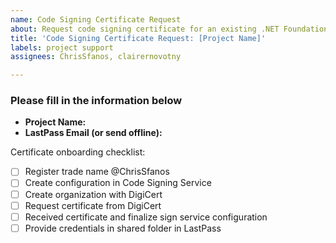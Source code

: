 ```yaml
---
name: Code Signing Certificate Request
about: Request code signing certificate for an existing .NET Foundation project
title: 'Code Signing Certificate Request: [Project Name]'
labels: project support
assignees: ChrisSfanos, clairernovotny

---
```


<!--
Please fill in the information below to request a code signing certificate for your existing .NET Foundation project.

You will need a LastPass account for receiving the credentials. If you'd prefer to provide the email address via email, please email project-support@dotnetfoundation.org with it.

You can ping on the project leader Slack channel for status, but
this is the primary way to request support to allow for tracking
and involving the project support team.

-->

### Please fill in the information below

- **Project Name:**
- **LastPass Email (or send offline):**

Certificate onboarding checklist:

- [ ] Register trade name @ChrisSfanos
- [ ] Create configuration in Code Signing Service
- [ ] Create organization with DigiCert
- [ ] Request certificate from DigiCert
- [ ] Received certificate and finalize sign service configuration
- [ ] Provide credentials in shared folder in LastPass
